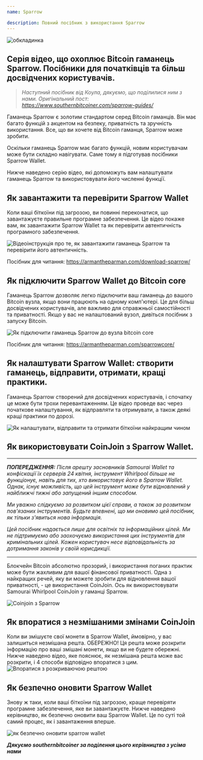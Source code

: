 ```yaml
---
name: Sparrow

description: Повний посібник з використання Sparrow
---
```


![обкладинка](assets/cover.webp)

## Серія відео, що охоплює Bitcoin гаманець Sparrow. Посібники для початківців та більш досвідчених користувачів.

> _Наступний посібник від Коула, дякуємо, що поділилися ним з нами. Оригінальний пост: https://www.southernbitcoiner.com/sparrow-guides/_

Гаманець Sparrow є золотим стандартом серед Bitcoin гаманців. Він має багато функцій з акцентом на безпеку, приватність та зручність використання. Все, що ви хочете від Bitcoin гаманця, Sparrow може зробити.

Оскільки гаманець Sparrow має багато функцій, новим користувачам може бути складно навігувати. Саме тому я підготував посібники Sparrow Wallet.

Нижче наведено серію відео, які допоможуть вам налаштувати гаманець Sparrow та використовувати його численні функції.

## Як завантажити та перевірити Sparrow Wallet

Коли ваші біткоїни під загрозою, ви повинні переконатися, що завантажуєте правильне програмне забезпечення. Це відео покаже вам, як завантажити Sparrow Wallet та як перевірити автентичність програмного забезпечення.

![Відеоінструкція про те, як завантажити гаманець Sparrow та перевірити його автентичність.](https://www.youtube.com/watch?v=MyDMvjGFdDE)

Посібник для читання: https://armantheparman.com/download-sparrow/

## Як підключити Sparrow Wallet до Bitcoin core

Гаманець Sparrow дозволяє легко підключити ваш гаманець до вашого Bitcoin вузла, якщо вони працюють на одному комп'ютері. Це для більш досвідчених користувачів, але важливо для справжньої самостійності та приватності. Якщо у вас не налаштований вузол, дивіться посібник з запуску Bitcoin.

![Як підключити гаманець Sparrow до вузла bitcoin core](https://www.youtube.com/watch?v=9Aw6OAXxE_Y)

Посібник для читання: https://armantheparman.com/sparrowcore/

## Як налаштувати Sparrow Wallet: створити гаманець, відправити, отримати, кращі практики.

Гаманець Sparrow створений для досвідчених користувачів, і спочатку це може бути трохи перевантаженням. Це відео проведе вас через початкове налаштування, як відправляти та отримувати, а також деякі кращі практики по дорозі.

![Як налаштувати, відправити та отримати біткоїни найкращим чином](https://youtu.be/7QCKSPIq0Ac)

## Як використовувати CoinJoin з Sparrow Wallet.

---

***ПОПЕРЕДЖЕННЯ:** Після арешту засновників Samourai Wallet та конфіскації їх серверів 24 квітня, інструмент Whirlpool більше не функціонує, навіть для тих, хто використовує його в Sparrow Wallet. Однак, існує можливість, що цей інструмент може бути відновлений у найближчі тижні або запущений іншим способом.*

_Ми уважно слідкуємо за розвитком цієї справи, а також за розвитком пов'язаних інструментів. Будьте впевнені, що ми оновимо цей посібник, як тільки з'явиться нова інформація._

_Цей посібник надається лише для освітніх та інформаційних цілей. Ми не підтримуємо або заохочуємо використання цих інструментів для кримінальних цілей. Кожен користувач несе відповідальність за дотримання законів у своїй юрисдикції._

---

Блокчейн Bitcoin абсолютно прозорий, і використання поганих практик може бути жахливим для вашої фінансової приватності. Одна з найкращих речей, яку ви можете зробити для відновлення вашої приватності, - це використання CoinJoin. Ось як використовувати Samourai Whirlpool CoinJoin у гаманці Sparrow.

![Coinjoin з Sparrow](https://youtu.be/p24SxLI1ews)

## Як впоратися з незмішаними змінами CoinJoin
Коли ви змішуєте свої монети в Sparrow Wallet, ймовірно, у вас залишиться незмішана решта. ОБЕРЕЖНО! Ця решта може розкрити інформацію про ваші змішані монети, якщо ви не будете обережні. Нижче наведено відео, яке пояснює, як незмішана решта може вас розкрити, і 4 способи відповідно впоратися з цим.
![Впоратися з розкриваючою рештою](https://youtu.be/dnzZtgNQS0g)

## Як безпечно оновити Sparrow Wallet

Знову ж таки, коли ваші біткоїни під загрозою, краще перевіряти програмне забезпечення, яке ви завантажуєте. Нижче наведено керівництво, як безпечно оновити ваш Sparrow Wallet. Це по суті той самий процес, як і завантаження вперше.

![як безпечно оновити sparrow wallet](https://youtu.be/IThaolnDgSo)

**_Дякуємо southernbitcoiner за поділення цього керівництва з усіма нами_**